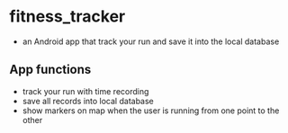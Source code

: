 # fitness_tracker
- an Android app that track your run and save it into the local database 

## App functions 
 
- track your run with time recording 
- save all records into local database 
- show markers on map when the user is running from one point to the other 
